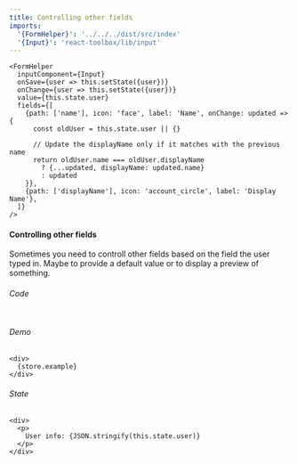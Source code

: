 ```yaml
---
title: Controlling other fields
imports:
  '{FormHelper}': '../../../dist/src/index'
  '{Input}': 'react-toolbox/lib/input'
---
```

```store example
<FormHelper
  inputComponent={Input}
  onSave={user => this.setState({user})}
  onChange={user => this.setState({user})}
  value={this.state.user}
  fields={[
    {path: ['name'], icon: 'face', label: 'Name', onChange: updated => {
      const oldUser = this.state.user || {}
      
      // Update the displayName only if it matches with the previous name
      return oldUser.name === oldUser.displayName
        ? {...updated, displayName: updated.name}
        : updated
    }},
    {path: ['displayName'], icon: 'account_circle', label: 'Display Name'},
  ]}
/>
```
#### Controlling other fields
Sometimes you need to controll other fields based on the field the user typed in. 
Maybe to provide a default value or to display a preview of something.

###### Code
```stored example jsx
```

###### Demo
```render
<div>
  {store.example}
</div>
```

###### State
```render
<div>
  <p>
    User info: {JSON.stringify(this.state.user)}
  </p>
</div>
```
